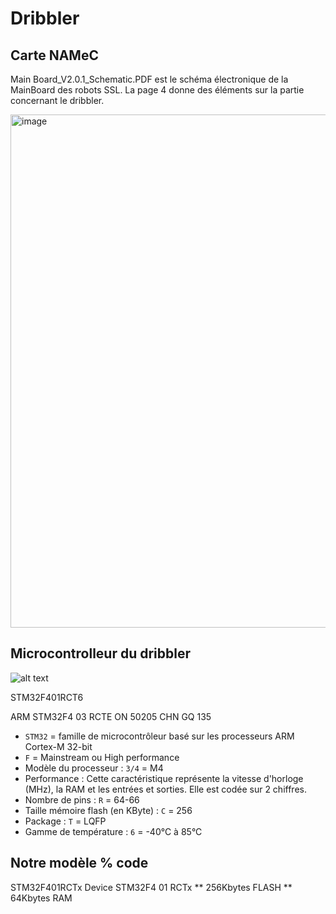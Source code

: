 # Dribbler

## Carte NAMeC

Main Board_V2.0.1_Schematic.PDF est le schéma électronique de la MainBoard des robots SSL. La page 4 donne des éléments sur la partie concernant le dribbler.

<img width="821" alt="image" src="https://github.com/user-attachments/assets/f8aa2cb5-94fa-464e-87f9-b6fb41876f88" />

## Microcontrolleur du dribbler

![alt text](image.png)

STM32F401RCT6

ARM STM32F4 03 RCTE ON 50205 CHN GQ 135
- `STM32` = famille de microcontrôleur basé sur les processeurs ARM Cortex-M 32-bit
- `F` = Mainstream ou High performance
- Modèle du processeur : `3/4` = M4
- Performance : Cette caractéristique représente la vitesse d'horloge (MHz), la RAM et les entrées et sorties. Elle est codée sur 2 chiffres.
- Nombre de pins : `R` = 64-66 
- Taille mémoire flash (en KByte) : `C` = 256
- Package : `T` = LQFP
- Gamme de température : `6` = -40°C à 85°C 

## Notre modèle % code

STM32F401RCTx Device 
STM32F4 01 RCTx
**                      256Kbytes FLASH
**                      64Kbytes RAM

